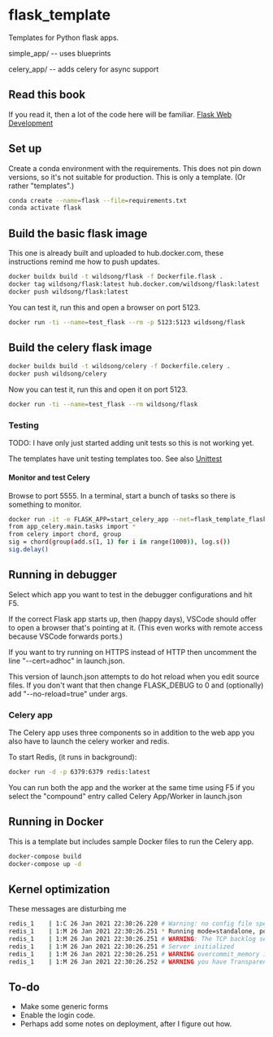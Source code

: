 # flask_template

Templates for Python flask apps.

simple_app/ -- uses blueprints

celery_app/ -- adds celery for async support

## Read this book

If you read it, then a lot of the code here will be familiar.
[Flask Web Development](https://learning.oreilly.com/library/view/flask-web-development)

## Set up

Create a conda environment with the requirements. This does not
pin down versions, so it's not suitable for production. This is only
a template. (Or rather "templates".)

```bash
conda create --name=flask --file=requirements.txt
conda activate flask
```

## Build the basic flask image

This one is already built and uploaded to hub.docker.com,
these instructions remind me how to push updates.

```bash
docker buildx build -t wildsong/flask -f Dockerfile.flask .
docker tag wildsong/flask:latest hub.docker.com/wildsong/flask:latest
docker push wildsong/flask:latest
```

You can test it, run this and open a browser on port 5123.

```bash
docker run -ti --name=test_flask --rm -p 5123:5123 wildsong/flask
```

## Build the celery flask image

```bash
docker buildx build -t wildsong/celery -f Dockerfile.celery .
docker push wildsong/celery
```

Now you can test it, run this and open it on port 5123.

```bash
docker run -ti --name=test_flask --rm wildsong/flask
```

### Testing

TODO: I have only just started adding unit tests so this is not working yet.

The templates have unit testing templates too.
See also [Unittest](https://docs.python.org/3.6/library/unittest.html)

#### Monitor and test Celery

Browse to port 5555. In a terminal, start a bunch of tasks so there is something to monitor.

```bash
docker run -it -e FLASK_APP=start_celery_app --net=flask_template_flask_net -v `pwd`:/srv wildsong/flask flask shell
from app_celery.main.tasks import *
from celery import chord, group
sig = chord(group(add.s(1, 1) for i in range(1000)), log.s())
sig.delay()
```

## Running in debugger

Select which app you want to test in the debugger configurations and hit F5.

If the correct Flask app starts up, then (happy days),
VSCode should offer to open a browser that's pointing at it.
(This even works with remote access because VSCode forwards ports.)

If you want to try running on HTTPS instead of HTTP then uncomment the
line "--cert=adhoc" in launch.json.

This version of launch.json attempts to do hot reload when you edit
source files. If you don't want that then change FLASK_DEBUG to 0 and
(optionally) add "--no-reload=true" under args.

### Celery app

The Celery app uses three components so in addition to the web app you also
have to launch the celery worker and redis.

To start Redis, (it runs in background):

```bash
docker run -d -p 6379:6379 redis:latest
```

You can run both the app and the worker at the same time using F5
if you select the "compound" entry called Celery App/Worker in launch.json 

## Running in Docker

This is a template but includes sample Docker files to run the Celery app.

```bash
docker-compose build
docker-compose up -d
```

## Kernel optimization

These messages are disturbing me

```bash
redis_1    | 1:C 26 Jan 2021 22:30:26.220 # Warning: no config file specified, using the default config. In order to specify a config file use redis-server /path/to/redis.conf
redis_1    | 1:M 26 Jan 2021 22:30:26.251 * Running mode=standalone, port=6379.
redis_1    | 1:M 26 Jan 2021 22:30:26.251 # WARNING: The TCP backlog setting of 511 cannot be enforced because /proc/sys/net/core/somaxconn is set to the lower value of 128.
redis_1    | 1:M 26 Jan 2021 22:30:26.251 # Server initialized
redis_1    | 1:M 26 Jan 2021 22:30:26.251 # WARNING overcommit_memory is set to 0! Background save may fail under low memory condition. To fix this issue add 'vm.overcommit_memory = 1' to /etc/sysctl.conf and then reboot or run the command 'sysctl vm.overcommit_memory=1' for this to take effect.
redis_1    | 1:M 26 Jan 2021 22:30:26.252 # WARNING you have Transparent Huge Pages (THP) support enabled in your kernel. This will create latency and memory usage issues with Redis. To fix this issue run the command 'echo madvise > /sys/kernel/mm/transparent_hugepage/enabled' as root, and add it to your /etc/rc.local in order to retain the setting after a reboot. Redis must be restarted after THP is disabled (set to 'madvise' or 'never').
```

## To-do

* Make some generic forms
* Enable the login code.
* Perhaps add some notes on deployment, after I figure out how.

